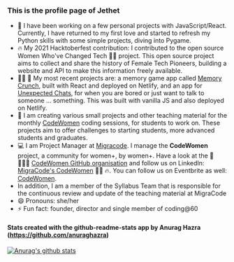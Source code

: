 ### This is the profile page of Jethet

- 🔭 I have been working on a few personal projects with JavaScript/React. Currently, I have returned to my first love and started to refresh my Python skills with some simple projects, diving into Pygame.
- 🔥 My 2021 Hacktoberfest contribution: I contributed to the open source Women Who've Changed Tech 👩‍💻 project. This open source project aims to collect and share the history of Female Tech Pioneers, building a website and API to make this information freely available.
- 👩‍💻 💪 My most recent projects are: a memory game app called [Memory Crunch](https://jethet-memory-game.netlify.app/), built with React and deployed on Netlify, and an app for [Unexpected Chats](https://jethet-unexpected-chat-app.netlify.app/), for when you are bored or just want to talk to someone ... something. This was built with vanilla JS and also deployed on Netlify.
- :raising_hand: I am creating various small projects and other teaching material for the monthly [CodeWomen](https://migracode.openculturalcenter.org/codewomen) coding sessions, for students to work on. These projects aim to offer challenges to starting students, more advanced students and graduates.
- :computer: I am Project Manager at [Migracode](https://migracode.openculturalcenter.org). I manage the **CodeWomen** project, a community for women+, by women+. Have a look at the 💪 👩🏽‍💻 [CodeWomen GitHub organisation](https://github.com/CodeWomen-Barcelona) and follow us on LinkedIn: [MigraCode's CodeWomen](https://es.linkedin.com/showcase/migracode-codewomen) 👩‍💻 🔥. You can follow us on Eventbrite as well: [CodeWomen](https://www.eventbrite.es/o/codewomen-52362448213).
- In addition, I am a member of the Syllabus Team that is responsible for the continuous review and update of the teaching material at MigraCode 
- 😄 Pronouns: she/her
- ⚡ Fun fact: founder, director and single member of coding@60


#### Stats created with the github-readme-stats app by Anurag Hazra (https://github.com/anuraghazra)


[![Anurag's github stats](https://github-readme-stats.vercel.app/api/?username=jethet&count_private=true&include_all_commits=true&show_icons=true&theme=cobalt)](https://github.com/jethet/github-readme-stats)
